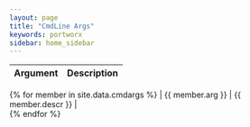 ```yaml
---
layout: page
title: "CmdLine Args"
keywords: portworx
sidebar: home_sidebar
---
```



| Argument                     |  Description                                                                       |                    
|---------------------------   | ------------------------------------------------------------------------------     |
{% for member in site.data.cmdargs %}
| {{ member.arg }}             | {{ member.descr }}                                                                 |                 
{% endfor %}


